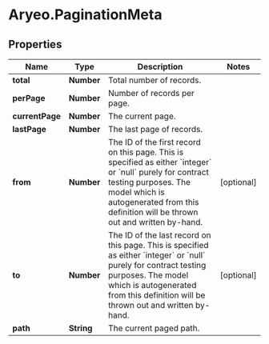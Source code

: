 # Aryeo.PaginationMeta

## Properties

Name | Type | Description | Notes
------------ | ------------- | ------------- | -------------
**total** | **Number** | Total number of records. | 
**perPage** | **Number** | Number of records per page. | 
**currentPage** | **Number** | The current page. | 
**lastPage** | **Number** | The last page of records. | 
**from** | **Number** | The ID of the first record on this page. This is specified as either &#x60;integer&#x60; or &#x60;null&#x60; purely for contract testing purposes. The model which is autogenerated from this definition will be thrown out and written by-hand. | [optional] 
**to** | **Number** | The ID of the last record on this page. This is specified as either &#x60;integer&#x60; or &#x60;null&#x60; purely for contract testing purposes. The model which is autogenerated from this definition will be thrown out and written by-hand. | [optional] 
**path** | **String** | The current paged path. | 


